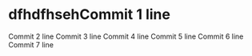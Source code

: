 # dfhdfhsehCommit 1 line
Commit 2 line
Commit 3 line
Commit 4 line
Commit 5 line
Commit 6 line
Commit 7 line
